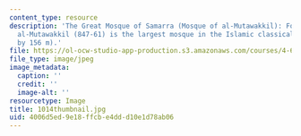 ```yaml
---
content_type: resource
description: 'The Great Mosque of Samarra (Mosque of al-Mutawakkil): Founded by caliph
  al-Mutawakkil (847-61) is the largest mosque in the Islamic classical period (240
  by 156 m).'
file: https://ol-ocw-studio-app-production.s3.amazonaws.com/courses/4-614-religious-architecture-and-islamic-cultures-fall-2002/4006d5ed9e18ffcbe4ddd10e1d78ab06_1014thumbnail.jpg
file_type: image/jpeg
image_metadata:
  caption: ''
  credit: ''
  image-alt: ''
resourcetype: Image
title: 1014thumbnail.jpg
uid: 4006d5ed-9e18-ffcb-e4dd-d10e1d78ab06
---
```

